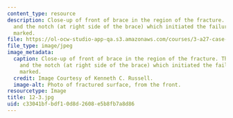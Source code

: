 ```yaml
---
content_type: resource
description: Close-up of front of brace in the region of the fracture. The file markings
  and the notch (at right side of the brace) which initiated the failure are clearly
  marked.
file: https://ol-ocw-studio-app-qa.s3.amazonaws.com/courses/3-a27-case-studies-in-forensic-metallurgy-fall-2007/c33041bfbdf10d8d2608e5b8fb7a8d86_12-3.jpg
file_type: image/jpeg
image_metadata:
  caption: Close-up of front of brace in the region of the fracture. The file markings
    and the notch (at right side of the brace) which initiated the failure are clearly
    marked.
  credit: Image Courtesy of Kenneth C. Russell.
  image-alt: Photo of fractured surface, from the front.
resourcetype: Image
title: 12-3.jpg
uid: c33041bf-bdf1-0d8d-2608-e5b8fb7a8d86
---
```

